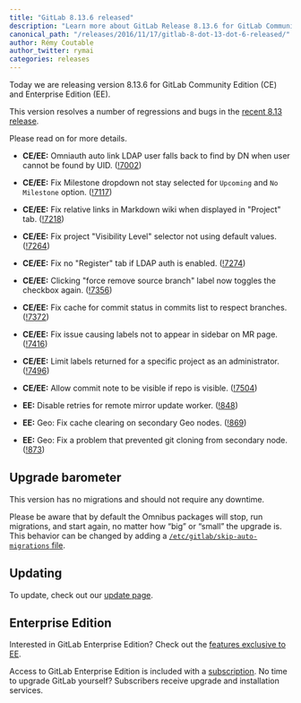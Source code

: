 ```yaml
---
title: "GitLab 8.13.6 released"
description: "Learn more about GitLab Release 8.13.6 for GitLab Community Edition (CE) and Enterprise Edition (EE)"
canonical_path: "/releases/2016/11/17/gitlab-8-dot-13-dot-6-released/"
author: Rémy Coutable
author_twitter: rymai
categories: releases
---
```


Today we are releasing version 8.13.6 for GitLab Community Edition (CE) and
Enterprise Edition (EE).

This version resolves a number of regressions and bugs in the [recent 8.13
release](/releases/2016/10/22/gitlab-8-13-released/).

Please read on for more details.

<!-- more -->

- **CE/EE:** Omniauth auto link LDAP user falls back to find by DN when user cannot be found by UID. ([!7002])
- **CE/EE:** Fix Milestone dropdown not stay selected for `Upcoming` and `No Milestone` option. ([!7117])
- **CE/EE:** Fix relative links in Markdown wiki when displayed in "Project" tab. ([!7218])
- **CE/EE:** Fix project "Visibility Level" selector not using default values. ([!7264])
- **CE/EE:** Fix no "Register" tab if LDAP auth is enabled. ([!7274])
- **CE/EE:** Clicking "force remove source branch" label now toggles the checkbox again. ([!7356])
- **CE/EE:** Fix cache for commit status in commits list to respect branches. ([!7372])
- **CE/EE:** Fix issue causing labels not to appear in sidebar on MR page. ([!7416])
- **CE/EE:** Limit labels returned for a specific project as an administrator. ([!7496])
- **CE/EE:** Allow commit note to be visible if repo is visible. ([!7504])

- **EE:** Disable retries for remote mirror update worker. ([!848])
- **EE:** Geo: Fix cache clearing on secondary Geo nodes. ([!869])
- **EE:** Geo: Fix a problem that prevented git cloning from secondary node. ([!873])

[!7002]: https://gitlab.com/gitlab-org/gitlab-ce/merge_requests/7002
[!7117]: https://gitlab.com/gitlab-org/gitlab-ce/merge_requests/7117
[!7218]: https://gitlab.com/gitlab-org/gitlab-ce/merge_requests/7218
[!7264]: https://gitlab.com/gitlab-org/gitlab-ce/merge_requests/7264
[!7274]: https://gitlab.com/gitlab-org/gitlab-ce/merge_requests/7274
[!7356]: https://gitlab.com/gitlab-org/gitlab-ce/merge_requests/7356
[!7372]: https://gitlab.com/gitlab-org/gitlab-ce/merge_requests/7372
[!7416]: https://gitlab.com/gitlab-org/gitlab-ce/merge_requests/7416
[!7496]: https://gitlab.com/gitlab-org/gitlab-ce/merge_requests/7496
[!7504]: https://gitlab.com/gitlab-org/gitlab-ce/merge_requests/7504

[!848]: https://gitlab.com/gitlab-org/gitlab-ee/merge_requests/848
[!869]: https://gitlab.com/gitlab-org/gitlab-ee/merge_requests/869
[!873]: https://gitlab.com/gitlab-org/gitlab-ee/merge_requests/873

## Upgrade barometer

This version has no migrations and should not require any downtime.

Please be aware that by default the Omnibus packages will stop, run migrations,
and start again, no matter how “big” or “small” the upgrade is. This behavior
can be changed by adding a [`/etc/gitlab/skip-auto-migrations`
file](http://doc.gitlab.com/omnibus/update/README.html).

## Updating

To update, check out our [update page](/update/).

## Enterprise Edition

Interested in GitLab Enterprise Edition? Check out the [features exclusive to
EE](/features/#enterprise).

Access to GitLab Enterprise Edition is included with a [subscription](/pricing/).
No time to upgrade GitLab yourself? Subscribers receive upgrade and installation
services.
